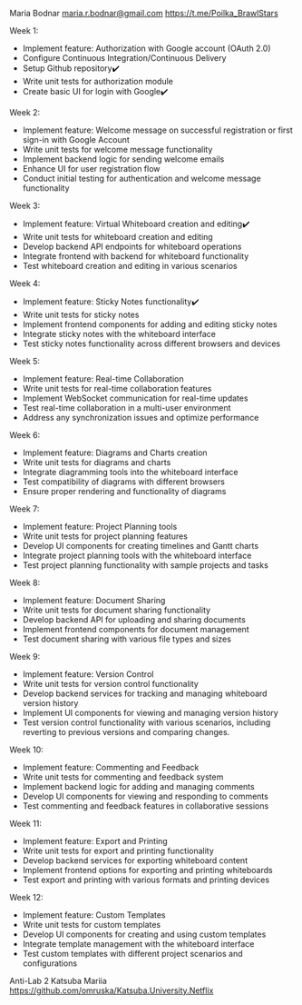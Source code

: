 Maria Bodnar
maria.r.bodnar@gmail.com
https://t.me/Poilka_BrawlStars

Week 1:
  - Implement feature: Authorization with Google account (OAuth 2.0)
  - Configure Continuous Integration/Continuous Delivery
  - Setup Github repository✔️
  - Write unit tests for authorization module
  - Create basic UI for login with Google✔️

Week 2:
  - Implement feature: Welcome message on successful registration or first sign-in with Google Account
  - Write unit tests for welcome message functionality
  - Implement backend logic for sending welcome emails
  - Enhance UI for user registration flow
  - Conduct initial testing for authentication and welcome message functionality

Week 3:
  - Implement feature: Virtual Whiteboard creation and editing✔️
  - Write unit tests for whiteboard creation and editing
  - Develop backend API endpoints for whiteboard operations
  - Integrate frontend with backend for whiteboard functionality
  - Test whiteboard creation and editing in various scenarios

Week 4:
  - Implement feature: Sticky Notes functionality✔️
  - Write unit tests for sticky notes
  - Implement frontend components for adding and editing sticky notes
  - Integrate sticky notes with the whiteboard interface
  - Test sticky notes functionality across different browsers and devices

Week 5:
  - Implement feature: Real-time Collaboration
  - Write unit tests for real-time collaboration features
  - Implement WebSocket communication for real-time updates
  - Test real-time collaboration in a multi-user environment
  - Address any synchronization issues and optimize performance

Week 6:
  - Implement feature: Diagrams and Charts creation
  - Write unit tests for diagrams and charts
  - Integrate diagramming tools into the whiteboard interface
  - Test compatibility of diagrams with different browsers
  - Ensure proper rendering and functionality of diagrams

Week 7:
  - Implement feature: Project Planning tools
  - Write unit tests for project planning features
  - Develop UI components for creating timelines and Gantt charts
  - Integrate project planning tools with the whiteboard interface
  - Test project planning functionality with sample projects and tasks

Week 8:
  - Implement feature: Document Sharing
  - Write unit tests for document sharing functionality
  - Develop backend API for uploading and sharing documents
  - Implement frontend components for document management
  - Test document sharing with various file types and sizes

Week 9:
  - Implement feature: Version Control
  - Write unit tests for version control functionality
  - Develop backend services for tracking and managing whiteboard version history
  - Implement UI components for viewing and managing version history
  - Test version control functionality with various scenarios, including reverting to previous versions and comparing changes.

Week 10:
  - Implement feature: Commenting and Feedback
  - Write unit tests for commenting and feedback system
  - Implement backend logic for adding and managing comments
  - Develop UI components for viewing and responding to comments
  - Test commenting and feedback features in collaborative sessions

Week 11:
  - Implement feature: Export and Printing
  - Write unit tests for export and printing functionality
  - Develop backend services for exporting whiteboard content
  - Implement frontend options for exporting and printing whiteboards
  - Test export and printing with various formats and printing devices

Week 12:
  - Implement feature: Custom Templates
  - Write unit tests for custom templates
  - Develop UI components for creating and using custom templates
  - Integrate template management with the whiteboard interface
  - Test custom templates with different project scenarios and configurations

  Anti-Lab 2
  Katsuba Mariia
  https://github.com/omruska/Katsuba.University.Netflix
